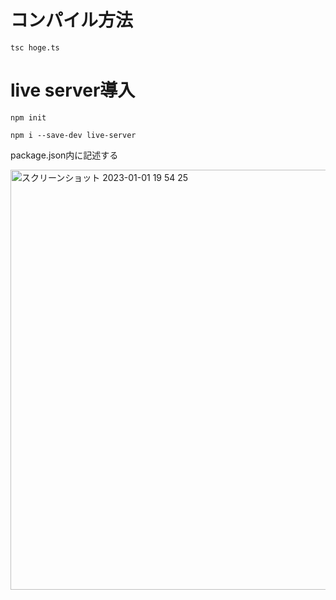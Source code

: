 # コンパイル方法
`tsc hoge.ts`

# live server導入
`npm init`

`npm i --save-dev live-server`

package.json内に記述する

<img width="672" alt="スクリーンショット 2023-01-01 19 54 25" src="https://user-images.githubusercontent.com/26004836/210168197-252e5256-1cf0-4ce7-bda7-7973e4012088.png">
